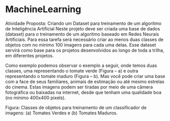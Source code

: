 # MachineLearning
Atividade Proposta: Criando um Dataset para treinamento de um algoritmo de Inteligência Artificial
Neste projeto deve ser criada uma base de dados (dataset) para o treinamento de um algoritmo baseado em Redes Neurais Artificiais. Para essa tarefa será necessário criar ao menos duas classes de objetos com no mínimo 100 imagens para cada uma delas. Esse dataset servirá como base para os projetos desenvolvidos ao longo de toda a trilha, em diferentes projetos.  

Como exemplo podemos observar o exemplo a seguir, onde temos duas classes, uma representando o tomate verde (Figura – a) e outra representando o tomate maduro (Figura – b). Mas você pode criar uma base com a face de seus familiares, animais de estimação ou até mesmo estrelas do cinema. Estas imagens podem ser tiradas por meio de uma câmera fotográfica ou baixadas na internet, desde que tenham uma qualidade boa (no mínimo 400x400 pixels).



Figura: Classes de objetos para treinamento de um classificador de imagens: (a) Tomates Verdes e (b) Tomates Maduros. 

 
